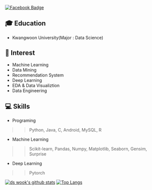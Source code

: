 <!--
**ds-wook/ds-wook** is a ✨ _special_ ✨ repository because its `README.md` (this file) appears on your GitHub profile.

Here are some ideas to get you started:

- 🔭 I’m currently working on ...
- 🌱 I’m currently learning ...
- 👯 I’m looking to collaborate on ...
- 🤔 I’m looking for help with ...
- 💬 Ask me about ...
- 📫 How to reach me: ...
- 😄 Pronouns: ...
- ⚡ Fun fact: ...
-->
[![Facebook Badge](https://img.shields.io/badge/facebook-1877f2?style=flat-square&logo=facebook&logoColor=white&link=https://www.facebook.com/profile.php?id=100020605646794)](https://www.facebook.com/profile.php?id=100020605646794)
## 🎓 Education
+ Kwangwoon University(Major : Data Science)

## 🎲 Interest
+ Machine Learning
+ Data Mining
+ Recommendation System
+ Deep Learning
+ EDA & Data Visualiztion
+ Data Engineering

## 💻 Skills
- Programing
>> Python, Java, C, Android, MySQL, R
- Machine Learning
>> Scikit-learn, Pandas, Numpy, Matplotlib, Seaborn, Gensim, Surprise
- Deep Learning
>> Pytorch
 

[![ds wook's github stats](https://github-readme-stats.vercel.app/api?username=ds-wook)](https://github.com/anuraghazra/github-readme-stats)  [![Top Langs](https://github-readme-stats.vercel.app/api/top-langs/?username=seriousran&layout=compact&hide=jupyter%20notebook,HTML)](https://github.com/anuraghazra/github-readme-stats)

